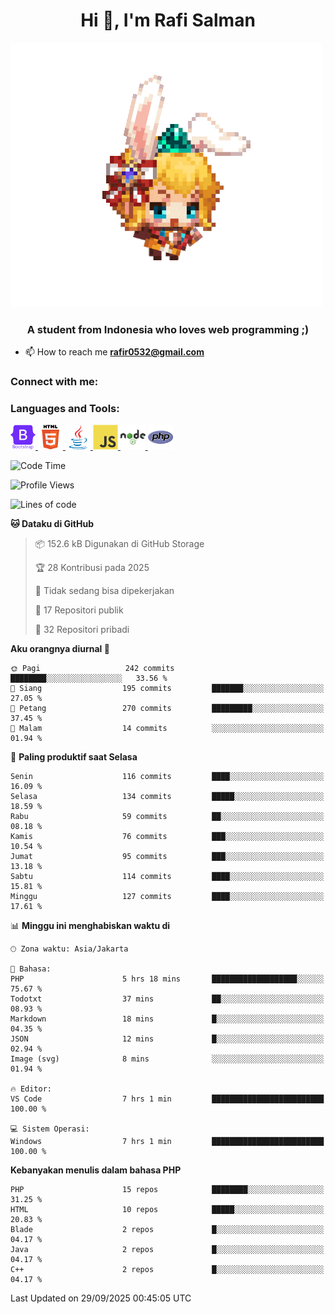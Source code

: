 <h1 align="center">Hi 👋, I'm Rafi Salman</h1>
<img src="img/lp.gif" /> 
<h3 align="center">A student from Indonesia who loves web programming ;)</h3>

- 📫 How to reach me **rafir0532@gmail.com**

<h3 align="left">Connect with me:</h3>
<p align="left">
</p>

<h3 align="left">Languages and Tools:</h3>
<p align="left"> <a href="https://getbootstrap.com" target="_blank" rel="noreferrer"> <img src="https://raw.githubusercontent.com/devicons/devicon/master/icons/bootstrap/bootstrap-plain-wordmark.svg" alt="bootstrap" width="40" height="40"/> </a> <a href="https://www.w3.org/html/" target="_blank" rel="noreferrer"> <img src="https://raw.githubusercontent.com/devicons/devicon/master/icons/html5/html5-original-wordmark.svg" alt="html5" width="40" height="40"/> </a> <a href="https://www.java.com" target="_blank" rel="noreferrer"> <img src="https://raw.githubusercontent.com/devicons/devicon/master/icons/java/java-original.svg" alt="java" width="40" height="40"/> </a> <a href="https://developer.mozilla.org/en-US/docs/Web/JavaScript" target="_blank" rel="noreferrer"> <img src="https://raw.githubusercontent.com/devicons/devicon/master/icons/javascript/javascript-original.svg" alt="javascript" width="40" height="40"/> </a> <a href="https://nodejs.org" target="_blank" rel="noreferrer"> <img src="https://raw.githubusercontent.com/devicons/devicon/master/icons/nodejs/nodejs-original-wordmark.svg" alt="nodejs" width="40" height="40"/> </a> <a href="https://www.php.net" target="_blank" rel="noreferrer"> <img src="https://raw.githubusercontent.com/devicons/devicon/master/icons/php/php-original.svg" alt="php" width="40" height="40"/> </a> </p>

<!--START_SECTION:waka-->
![Code Time](http://img.shields.io/badge/Code%20Time-649%20hrs%202%20mins-blue)

![Profile Views](http://img.shields.io/badge/Profil%20dilihat-0-blue)

![Lines of code](https://img.shields.io/badge/Sejak%20Hello%20World%20aku%20telah%20menulis-1.9%20million%20baris%20kode-blue)

**🐱 Dataku di GitHub** 

> 📦 152.6 kB Digunakan di GitHub Storage 
 > 
> 🏆 28 Kontribusi pada 2025
 > 
> 🚫 Tidak sedang bisa dipekerjakan
 > 
> 📜 17 Repositori publik 
 > 
> 🔑 32 Repositori pribadi 
 > 
**Aku orangnya diurnal 🐤** 

```text
🌞 Pagi                   242 commits         ████████░░░░░░░░░░░░░░░░░   33.56 % 
🌆 Siang                  195 commits         ███████░░░░░░░░░░░░░░░░░░   27.05 % 
🌃 Petang                 270 commits         █████████░░░░░░░░░░░░░░░░   37.45 % 
🌙 Malam                  14 commits          ░░░░░░░░░░░░░░░░░░░░░░░░░   01.94 % 
```
📅 **Paling produktif saat Selasa** 

```text
Senin                    116 commits         ████░░░░░░░░░░░░░░░░░░░░░   16.09 % 
Selasa                   134 commits         █████░░░░░░░░░░░░░░░░░░░░   18.59 % 
Rabu                     59 commits          ██░░░░░░░░░░░░░░░░░░░░░░░   08.18 % 
Kamis                    76 commits          ███░░░░░░░░░░░░░░░░░░░░░░   10.54 % 
Jumat                    95 commits          ███░░░░░░░░░░░░░░░░░░░░░░   13.18 % 
Sabtu                    114 commits         ████░░░░░░░░░░░░░░░░░░░░░   15.81 % 
Minggu                   127 commits         ████░░░░░░░░░░░░░░░░░░░░░   17.61 % 
```


📊 **Minggu ini menghabiskan waktu di** 

```text
🕑︎ Zona waktu: Asia/Jakarta

💬 Bahasa: 
PHP                      5 hrs 18 mins       ███████████████████░░░░░░   75.67 % 
Todotxt                  37 mins             ██░░░░░░░░░░░░░░░░░░░░░░░   08.93 % 
Markdown                 18 mins             █░░░░░░░░░░░░░░░░░░░░░░░░   04.35 % 
JSON                     12 mins             █░░░░░░░░░░░░░░░░░░░░░░░░   02.94 % 
Image (svg)              8 mins              ░░░░░░░░░░░░░░░░░░░░░░░░░   01.94 % 

🔥 Editor: 
VS Code                  7 hrs 1 min         █████████████████████████   100.00 % 

💻 Sistem Operasi: 
Windows                  7 hrs 1 min         █████████████████████████   100.00 % 
```

**Kebanyakan menulis dalam bahasa PHP** 

```text
PHP                      15 repos            ████████░░░░░░░░░░░░░░░░░   31.25 % 
HTML                     10 repos            █████░░░░░░░░░░░░░░░░░░░░   20.83 % 
Blade                    2 repos             █░░░░░░░░░░░░░░░░░░░░░░░░   04.17 % 
Java                     2 repos             █░░░░░░░░░░░░░░░░░░░░░░░░   04.17 % 
C++                      2 repos             █░░░░░░░░░░░░░░░░░░░░░░░░   04.17 % 
```




 Last Updated on 29/09/2025 00:45:05 UTC
<!--END_SECTION:waka-->
